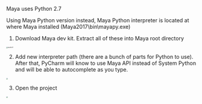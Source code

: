 Maya uses Python 2.7

Using Maya Python version instead, Maya Python interpreter is located at where Maya installed (Maya2017\bin\mayapy.exe)

1. Download Maya dev kit. Extract all of these into Maya root directory

<img src="C:\Xicheng\Work\Project\实习\网易\Maya-Study\images\devKit01.png" alt="devKit01" style="zoom: 25%;" />

2. Add new interpreter path (there are a bunch of parts for Python to use). After that, PyCharm will know to use Maya API instead of System Python and will be able to autocomplete as you type.

<img src="C:\Xicheng\Work\Project\实习\网易\Maya-Study\images\devKit02.png" style="zoom:25%;" />

3. Open the project

<img src="C:\Xicheng\Work\Project\实习\网易\Maya-Study\images\devKit03.png" style="zoom:25%;" />